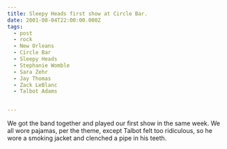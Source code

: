 ```yaml
---
title: Sleepy Heads first show at Circle Bar.
date: 2001-08-04T22:00:00.000Z
tags:
  - post 
  - rock
  - New Orleans
  - Circle Bar
  - Sleepy Heads
  - Stephanie Womble
  - Sara Zehr
  - Jay Thomas
  - Zack LeBlanc
  - Talbot Adams


---
```


We got the band together and played our first show in the same week. We all wore pajamas, per the theme, except Talbot felt too ridiculous, so he wore a smoking jacket and clenched a pipe in his teeth.